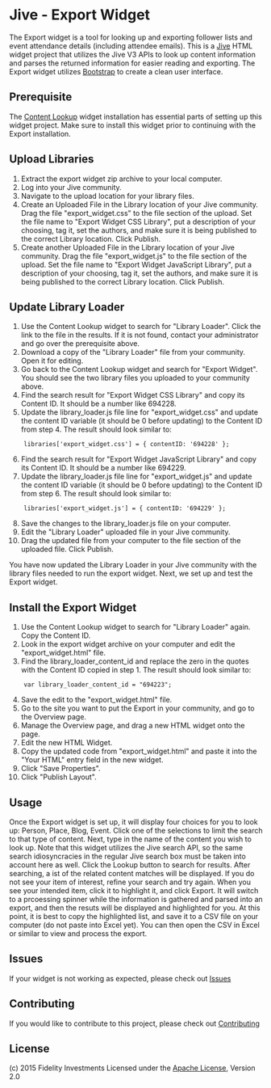 Jive - Export Widget
=======================

The Export widget is a tool for looking up and exporting follower lists and event attendance details (including attendee emails).  This is a [Jive](https://community.jivesoftware.com/welcome) HTML widget project that utilizes the Jive V3 APIs to look up content information and parses the returned information for easier reading and exporting.  The Export widget utilizes [Bootstrap](http://getbootstrap.com) to create a clean user interface.


Prerequisite
------------

The [Content Lookup](http://www.github.com/) widget installation has essential parts of setting up this widget project.  Make sure to install this widget prior to continuing with the Export installation.


Upload Libraries
----------------

1. Extract the export widget zip archive to your local computer.
2. Log into your Jive community.
3. Navigate to the upload location for your library files.
4. Create an Uploaded File in the Library location of your Jive community.  Drag the file "export_widget.css" to the file section of the upload.  Set the file name to "Export Widget CSS Library", put a description of your choosing, tag it, set the authors, and make sure it is being published to the correct Library location.  Click Publish.
5. Create another Uploaded File in the Library location of your Jive community.  Drag the file "export_widget.js" to the file section of the upload.  Set the file name to "Export Widget JavaScript Library", put a description of your choosing, tag it, set the authors, and make sure it is being published to the correct Library location.  Click Publish.


Update Library Loader
---------------------

1. Use the Content Lookup widget to search for "Library Loader".  Click the link to the file in the results.  If it is not found, contact your administrator and go over the prerequisite above.
2. Download a copy of the "Library Loader" file from your community.  Open it for editing.
3. Go back to the Content Lookup widget and search for "Export Widget".  You should see the two library files you uploaded to your community above.
4. Find the search result for "Export Widget CSS Library" and copy its Content ID.  It should be a number like 694228.
5. Update the library_loader.js file line for "export_widget.css" and update the content ID variable (it should be 0 before updating) to the Content ID from step 4.  The result should look similar to:

```
	libraries['export_widget.css'] = { contentID: '694228' };
```

6. Find the search result for "Export Widget JavaScript Library" and copy its Content ID.  It should be a number like 694229.
7. Update the library_loader.js file line for "export_widget.js" and update the content ID variable (it should be 0 before updating) to the Content ID from step 6.  The result should look similar to:

```
	libraries['export_widget.js'] = { contentID: '694229' };
```

8. Save the changes to the library_loader.js file on your computer.
9. Edit the "Library Loader" uploaded file in your Jive community.
10. Drag the updated file from your computer to the file section of the uploaded file.  Click Publish.

You have now updated the Library Loader in your Jive community with the library files needed to run the export widget.  Next, we set up and test the Export widget.


Install the Export Widget
-------------------------

1. Use the Content Lookup widget to search for "Library Loader" again.  Copy the Content ID.
2. Look in the export widget archive on your computer and edit the "export_widget.html" file.
3. Find the library_loader_content_id and replace the zero in the quotes with the Content ID copied in step 1.  The result should look similar to:

```
	var library_loader_content_id = "694223";
```

4. Save the edit to the "export_widget.html" file.
6. Go to the site you want to put the Export in your community, and go to the Overview page.
7. Manage the Overview page, and drag a new HTML widget onto the page.
8. Edit the new HTML Widget.
9. Copy the updated code from "export_widget.html" and paste it into the "Your HTML" entry field in the new widget.
10. Click "Save Properties".
11. Click "Publish Layout".


Usage
-----

Once the Export widget is set up, it will display four choices for you to look up: Person, Place, Blog, Event.  Click one of the selections to limit the search to that type of content.  Next, type in the name of the content you wish to look up.  Note that this widget utilizes the Jive search API, so the same search idiosyncracies in the regular Jive search box must be taken into account here as well.  Click the Lookup button to search for results.  After searching, a ist of the related content matches will be displayed.  If you do not see your item of interest, refine your search and try again.  When you see your intended item, click it to highlight it, and click Export.  It will switch to a prcoessing spinner while the information is gathered and parsed into an export, and then the resuts will be displayed and highlighted for you.  At this point, it is best to copy the highlighted list, and save it to a CSV file on your computer (do not paste into Excel yet).  You can then open the CSV in Excel or similar to view and process the export.


Issues
------

If your widget is not working as expected, please check out [Issues](docs/issues.md)


Contributing
------------

If you would like to contribute to this project, please check out [Contributing](docs/contributing.md)


License
-------

(c) 2015 Fidelity Investments
Licensed under the [Apache License](docs/LICENSE), Version 2.0

